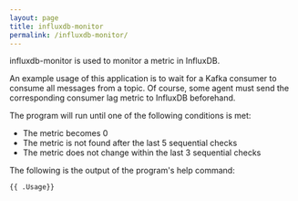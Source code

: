 ```yaml
---
layout: page
title: influxdb-monitor
permalink: /influxdb-monitor/
---
```


influxdb-monitor is used to monitor a metric in InfluxDB.

An example usage of this application is to wait for a Kafka consumer to consume all messages from a topic.
Of course, some agent must send the corresponding consumer lag metric to InfluxDB beforehand.

The program will run until one of the following conditions is met:
* The metric becomes 0
* The metric is not found after the last 5 sequential checks
* The metric does not change within the last 3 sequential checks

The following is the output of the program's help command:

```
{{ .Usage}}
```
